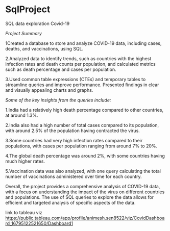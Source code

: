 # SqlProject
SQL data exploration Covid-19

*Project Summary*

1Created a database to store and analyze COVID-19 data, including cases, deaths, and vaccinations, using SQL.

2.Analyzed data to identify trends, such as countries with the highest infection rates and death counts per population, 
  and calculated metrics such as death percentage and cases per population.

3.Used common table expressions (CTEs) and temporary tables to streamline queries and improve performance.
  Presented findings in clear and visually appealing charts and graphs.




*Some of the key insights from the queries include:*

1.India had a relatively high death percentage compared to other countries, at around 1.3%.

2.India also had a high number of total cases compared to its population, with around 2.5% of the population having contracted the virus.

3.Some countries had very high infection rates compared to their populations, with cases per population ranging from around 7% to 20%.

4.The global death percentage was around 2%, with some countries having much higher rates.

5.Vaccination data was also analyzed, with one query calculating the total number of vaccinations administered over time for each country.

Overall, the project provides a comprehensive analysis of COVID-19 data, with a focus on understanding the impact of the virus on different countries and populations. The use of SQL queries to explore the data allows for efficient and targeted analysis of specific aspects of the data.


link to tableau viz 
https://public.tableau.com/app/profile/animesh.sen8522/viz/CovidDashboard_16795122521650/Dashboard1
